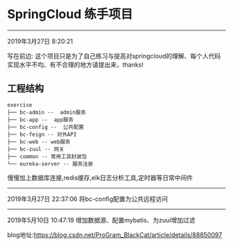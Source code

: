 # SpringCloud 练手项目

------
2019年3月27日 8:20:21

写在前边:
    这个项目只是为了自己练习与提高对springcloud的理解、每个人代码实现水平不均、有不合理的地方请提出来，thanks!
    
## 工程结构
``` 
exercise
├── bc-admin --  admin服务
├── bc-app --  app服务
├── bc-config --  公共配置
├── bc-feign -- 对外API
├── bc-web -- web服务
├── bc-zuul -- 网关
├── common -- 常用工具封装包
└── eureka-server -- 服务注册
```

慢慢加上数据库连接,redis缓存,elk日志分析工具,定时器等日常中间件

-------

2019年3月27日 22:37:06
将bc-config配置为公共远程访问

------

2019年5月10日 10:47:19
增加数据源、配置mybatis、为zuul增加过滤



blog地址:https://blog.csdn.net/ProGram_BlackCat/article/details/88850097